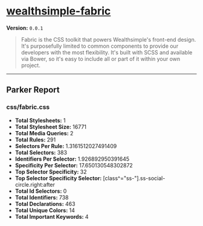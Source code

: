 # [wealthsimple-fabric]( http://fabric.wealthsimple.com )

**Version:** `0.0.1`

> Fabric is the CSS toolkit that powers Wealthsimple's front-end design. It's purposefully limited to common components to provide our developers with the most flexibility. It's built with SCSS and available via Bower, so it's easy to include all or part of it within your own project.

* * *

## Parker Report

### css/fabric.css

- **Total Stylesheets:** 1
- **Total Stylesheet Size:** 16771
- **Total Media Queries:** 2
- **Total Rules:** 291
- **Selectors Per Rule:** 1.3161512027491409
- **Total Selectors:** 383
- **Identifiers Per Selector:** 1.926892950391645
- **Specificity Per Selector:** 17.650130548302872
- **Top Selector Specificity:** 32
- **Top Selector Specificity Selector:** [class^="ss-"].ss-social-circle.right:after
- **Total Id Selectors:** 0
- **Total Identifiers:** 738
- **Total Declarations:** 463
- **Total Unique Colors:** 14
- **Total Important Keywords:** 4
